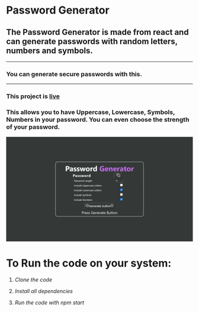# Password Generator

## The Password Generator is made from react and can generate passwords with random letters, numbers and symbols.
-------------------------------------------------------------------
### You can generate secure passwords with this.
----------------------------------------------------------------------
### This project is [live](https://pwgene.netlify.app/)
### This allows you to have Uppercase, Lowercase, Symbols, Numbers in your password. You can even choose the strength of your password.

![](./ss.png)

# To Run the code on your system: 

1. *Clone the code*  

2. *Install all dependencies*  

3. *Run the code with npm start*
